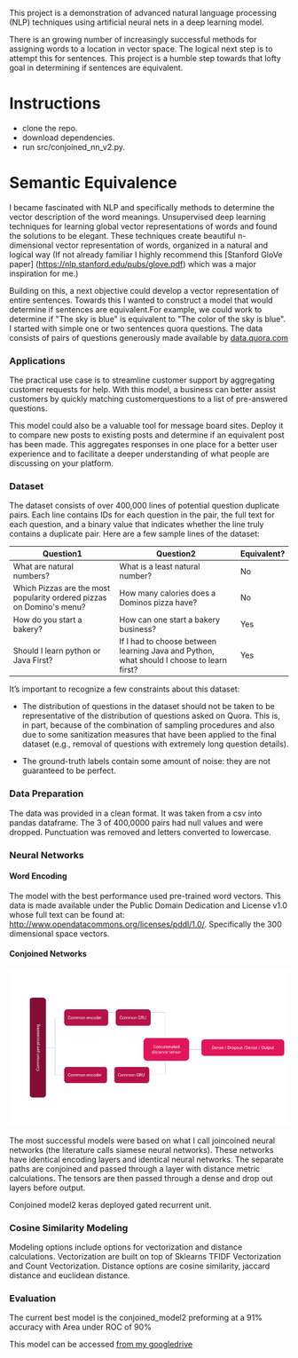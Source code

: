 This project is a demonstration of advanced natural language processing (NLP) techniques using artificial neural nets in a deep learning model. 

There is an growing number of increasingly successful methods for assigning words to a location in vector space. The logical next step is to attempt this for sentences. This project is a humble step towards that lofty goal in determining if sentences are equivalent.

# Instructions

- clone the repo.
- download dependencies.
- run src/conjoined_nn_v2.py.

# Semantic Equivalence 

I became fascinated with NLP and specifically methods to determine the vector description of the word meanings.  Unsupervised deep learning techniques for learning global vector representations of words and found the solutions to be elegant.  These techniques create beautiful n-dimensional vector representation of words, organized in a natural and logical way (If not already familiar I highly recommend this [Stanford GloVe paper] (https://nlp.stanford.edu/pubs/glove.pdf) which was a major inspiration for me.)

Building on this, a next objective could develop a vector representation of entire sentences. Towards this I wanted to construct a model that would determine if sentences are equivalent.For example, we could work to determine if "The sky is blue" is equivalent to "The color of the sky is blue". I started with simple one or two sentences quora questions. The data consists of pairs of questions generously made available by [data.quora.com](https://www.quora.com/q/quoradata/First-Quora-Dataset-Release-Question-Pairs)

### Applications

The practical use case is to streamline customer support by aggregating customer requests for help. With this model, a business can better assist customers by quickly matching customerquestions to a list of pre-answered questions.

This model could also be a valuable tool for message board sites. Deploy it to compare new posts to existing posts and determine if an equivalent post has been made. This aggregates responses in one place for a better user experience and to facilitate a deeper understanding of what people are discussing on your platform.

### Dataset

The dataset consists of over 400,000 lines of potential question duplicate pairs. Each line contains IDs for each question in the pair, the full text for each question, and a binary value that indicates whether the line truly contains a duplicate pair. Here are a few sample lines of the dataset:

| Question1 | Question2 | Equivalent?
|----------|----------|----------|
|What are natural numbers?  | What is a least natural number? | No
|Which Pizzas are the most popularity ordered pizzas on Domino's menu? | How many calories does a Dominos pizza have? | No
|How do you start a bakery? | How can one start a bakery business? | Yes
|Should I learn python or Java First? | If I had to choose between learning Java and Python, what should I choose to learn first? | Yes

It’s important to recognize a few constraints about this dataset:

- The distribution of questions in the dataset should not be taken to be representative of the distribution of questions asked on Quora. This is, in part, because of the combination of sampling procedures and also due to some sanitization measures that have been applied to the final dataset (e.g., removal of questions with extremely long question details).

- The ground-truth labels contain some amount of noise: they are not guaranteed to be perfect.

### Data Preparation

The data was provided in a clean format. It was taken from a csv into pandas dataframe. The 3 of 400,0000 pairs had null values and were dropped. Punctuation was removed and letters converted to lowercase.

### Neural Networks

#### Word Encoding

The model with the best performance used pre-trained word vectors. This data is made available under the Public Domain Dedication and License v1.0 whose full text can be found at: http://www.opendatacommons.org/licenses/pddl/1.0/. Specifically the 300 dimensional space vectors.

#### Conjoined Networks

![Typical Conjoined Network](https://github.com/DamielCowen/semantic-equivalence/blob/master/src/Conjoined_model2.png "Logo Title Text 1")

The most successful models were based on what I call joincoined neural networks (the literature calls siamese neural networks). These networks have identical encoding layers and identical neural networks. The separate paths are conjoined and passed through a layer with distance metric calculations. The tensors are then passed through a dense and drop out layers before output.  

Conjoined model2 keras deployed gated recurrent unit.

### Cosine Similarity Modeling

Modeling options include options for vectorization and distance calculations. Vectorization are built on top of Sklearns TFIDF Vectorization and Count Vectorization. Distance options are cosine similarity, jaccard distance and euclidean distance.


### Evaluation

The current best model is the conjoined_model2 preforming at a 91% accuracy with Area under ROC of 90%

This model can be accessed [from my googledrive](https://drive.google.com/file/d/1DYECLvdwC123LthIj0lHL-KjddCuEnKG/view?usp=sharing)
